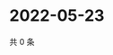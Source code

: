 # 2022-05-23

共 0 条

<!-- BEGIN WEIBO -->
<!-- 最后更新时间 Mon May 23 2022 17:13:58 GMT+0800 (China Standard Time) -->

<!-- END WEIBO -->
